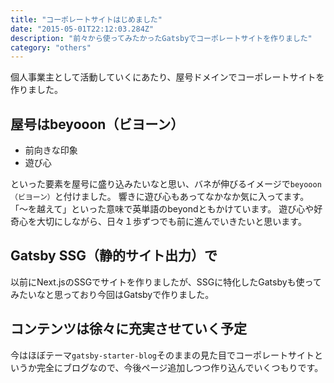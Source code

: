 ```yaml
---
title: "コーポレートサイトはじめました"
date: "2015-05-01T22:12:03.284Z"
description: "前々から使ってみたかったGatsbyでコーポレートサイトを作りました"
category: "others"
---
```


個人事業主として活動していくにあたり、屋号ドメインでコーポレートサイトを作りました。

## 屋号はbeyooon（ビヨーン）

- 前向きな印象
- 遊び心

といった要素を屋号に盛り込みたいなと思い、バネが伸びるイメージで`beyooon（ビヨーン）`と付けました。
響きに遊び心もあってなかなか気に入ってます。
「～を越えて」といった意味で英単語のbeyondともかけています。
遊び心や好奇心を大切にしながら、日々１歩ずつでも前に進んでいきたいと思います。

## Gatsby SSG（静的サイト出力）で

以前にNext.jsのSSGでサイトを作りましたが、SSGに特化したGatsbyも使ってみたいなと思っており今回はGatsbyで作りました。

## コンテンツは徐々に充実させていく予定

今はほぼテーマ`gatsby-starter-blog`そのままの見た目でコーポレートサイトというか完全にブログなので、今後ページ追加しつつ作り込んでいくつもりです。
